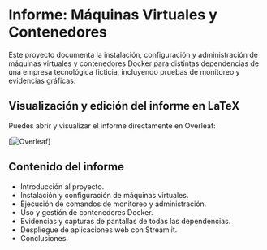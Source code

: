 # Informe: Máquinas Virtuales y Contenedores

Este proyecto documenta la instalación, configuración y administración de máquinas virtuales y contenedores Docker para distintas dependencias de una empresa tecnológica ficticia, incluyendo pruebas de monitoreo y evidencias gráficas.

## Visualización y edición del informe en LaTeX

Puedes abrir y visualizar el informe directamente en Overleaf:

[![Overleaf](https://www.overleaf.com/read/wtjztxhnjpdh#a525b0)]  



## Contenido del informe

- Introducción al proyecto.
- Instalación y configuración de máquinas virtuales.
- Ejecución de comandos de monitoreo y administración.
- Uso y gestión de contenedores Docker.
- Evidencias y capturas de pantallas de todas las dependencias.
- Despliegue de aplicaciones web con Streamlit.
- Conclusiones.

